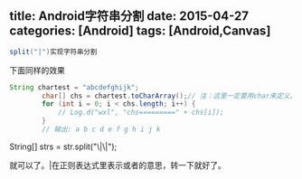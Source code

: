 title: Android字符串分割
date: 2015-04-27 
categories: [Android]
tags: [Android,Canvas]
---

```java
split("|")实现字符串分割
```

下面同样的效果

```java
String chartest = "abcdefghijk";
		char[] chs = chartest.toCharArray();// 注：这里一定要用char来定义。
		for (int i = 0; i < chs.length; i++) {
			// Log.d("wxl", "chs=========" + chs[i]);
		}
		// 输出: a b c d e f g h i j k
```

String[] strs = str.split("\\|\\|");

就可以了。|在正则表达式里表示或者的意思，转一下就好了。
